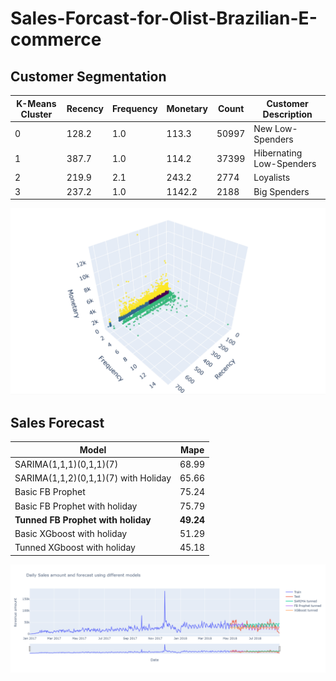 # Sales-Forcast-for-Olist-Brazilian-E-commerce

## Customer Segmentation
| K-Means Cluster | Recency | Frequency | Monetary | Count | Customer Description    |
|-----------------|---------|-----------|----------|-------|-------------------------|
| 0               | 128.2   | 1.0       | 113.3    | 50997 | New Low-Spenders        |
| 1               | 387.7   | 1.0       | 114.2    | 37399 | Hibernating Low-Spenders|
| 2               | 219.9   | 2.1       | 243.2    | 2774  | Loyalists               |
| 3               | 237.2   | 1.0       | 1142.2   | 2188  | Big Spenders            |

![k-mean](images\kmeanscatter.png)

## Sales Forecast
| Model                               | Mape   |
|-------------------------------------|--------|
| SARIMA(1,1,1)(0,1,1)(7)             | 68.99  |
| SARIMA(1,1,2)(0,1,1)(7) with Holiday| 65.66  |
| Basic FB Prophet                    | 75.24  |
| Basic FB Prophet with holiday       | 75.79  |
| **Tunned FB Prophet with holiday**      | **49.24**  |
| Basic XGboost with holiday          | 51.29  |
| Tunned XGboost with holiday         | 45.18  |

![fore-cast](images\forecast.png)
